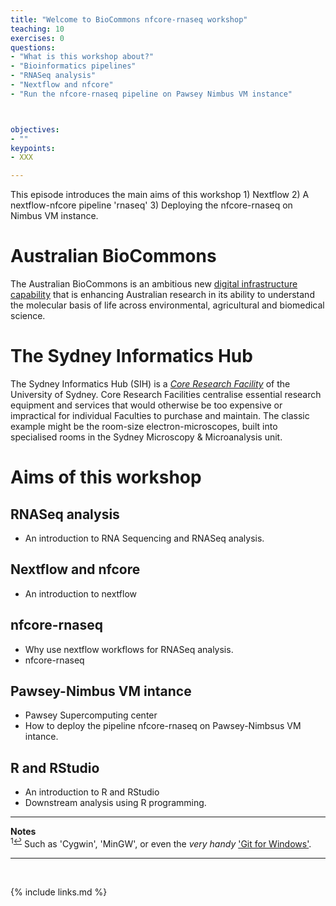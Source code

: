 ```yaml
---
title: "Welcome to BioCommons nfcore-rnaseq workshop"
teaching: 10
exercises: 0
questions:
- "What is this workshop about?"
- "Bioinformatics pipelines"
- "RNASeq analysis"
- "Nextflow and nfcore"
- "Run the nfcore-rnaseq pipeline on Pawsey Nimbus VM instance"



objectives:
- ""
keypoints:
- XXX

---
```


This episode introduces the main aims of this workshop 1) Nextflow 2) A nextflow-nfcore pipeline 'rnaseq' 3) Deploying the nfcore-rnaseq on Nimbus VM instance.


# Australian BioCommons
The Australian BioCommons is an ambitious new [digital infrastructure capability](https://www.biocommons.org.au/) that is enhancing Australian research in its ability to understand the molecular basis of life across environmental, agricultural and biomedical science. 

# The Sydney Informatics Hub
The Sydney Informatics Hub (SIH) is a _[Core Research Facility](https://sydney.edu.au/research/facilities.html)_ of the University of Sydney. Core Research Facilities centralise essential research equipment and services that would otherwise be too expensive or impractical for individual Faculties to purchase and maintain. The classic example might be the room-size electron-microscopes, built into specialised rooms in the Sydney Microscopy & Microanalysis unit.


# Aims of this workshop

## RNASeq analysis
- An introduction to RNA Sequencing and RNASeq analysis.

## Nextflow and nfcore
- An introduction to nextflow 

## nfcore-rnaseq
- Why use nextflow workflows for RNASeq analysis.
- nfcore-rnaseq

## Pawsey-Nimbus VM intance
- Pawsey Supercomputing center
- How to deploy the pipeline nfcore-rnaseq on Pawsey-Nimbsus VM intance.

## R and RStudio 
- An introduction to R and RStudio
- Downstream analysis using R programming.


___
**Notes**   
<sup id="f1">1[↩](#a1)</sup> Such as 'Cygwin', 'MinGW', or even the _very handy_ ['Git for Windows'](https://gitforwindows.org/).

___
<br>



{% include links.md %}
